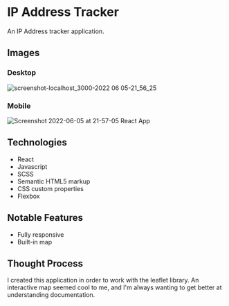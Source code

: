 # IP Address Tracker

An IP Address tracker application.

## Images
### Desktop
![screenshot-localhost_3000-2022 06 05-21_56_25](https://user-images.githubusercontent.com/72288176/172097529-f552a40f-dd47-4def-9bc5-10a808bbb9a2.png)
### Mobile
![Screenshot 2022-06-05 at 21-57-05 React App](https://user-images.githubusercontent.com/72288176/172097538-fa9e5b26-063c-4160-b483-43afe85ab4de.png)



## Technologies
* React
* Javascript
* SCSS
* Semantic HTML5 markup
* CSS custom properties
* Flexbox

## Notable Features
* Fully responsive
* Built-in map

## Thought Process

I created this application in order to work with the leaflet library. An interactive map seemed cool to me, and I'm always wanting to get better at understanding documentation.

